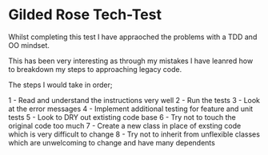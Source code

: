 # Gilded Rose Tech-Test

Whilst completing this test I have appraoched the problems with a TDD and OO mindset.

This has been very interesting as through my mistakes I have leanred how to breakdown my steps to approaching legacy code.

The steps I would take in order;

1 - Read and understand the instructions very well
2 - Run the tests
3 - Look at the error messages
4 - Implement additional testing for feature and unit tests
5 - Look to DRY out extisting code base
6 - Try not to touch the original code too much
7 - Create a new class in place of exsting code which is very difficult to change
8 - Try not to inherit from unflexible classes which are unwelcoming to change and have many dependents

